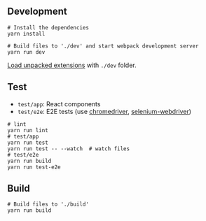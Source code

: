 ## Development

```
# Install the dependencies
yarn install

# Build files to './dev' and start webpack development server
yarn run dev
```

[Load unpacked extensions](https://developer.chrome.com/extensions/getstarted#unpacked) with `./dev` folder.

## Test

- `test/app`: React components
- `test/e2e`: E2E tests (use [chromedriver](https://www.npmjs.com/package/chromedriver), [selenium-webdriver](https://www.npmjs.com/package/selenium-webdriver))

```
# lint
yarn run lint
# test/app
yarn run test
yarn run test -- --watch  # watch files
# test/e2e
yarn run build
yarn run test-e2e
```

## Build

```
# Build files to './build'
yarn run build
```
